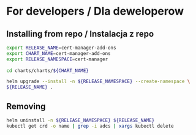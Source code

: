 # For developers / Dla deweloperow 
 
## Installing from repo / Instalacja z repo  

```bash
export RELEASE_NAME=cert-manager-add-ons
export CHART_NAME=cert-manager-add-ons
export RELEASE_NAMESPACE=cert-manager
 
cd charts/charts/${CHART_NAME}

helm upgrade --install -n ${RELEASE_NAMESPACE} --create-namespace \
${RELEASE_NAME} .  
```

## Removing

```bash
helm uninstall -n ${RELEASE_NAMESPACE} ${RELEASE_NAME}
kubectl get crd -o name | grep -i adcs | xargs kubectl delete
```
